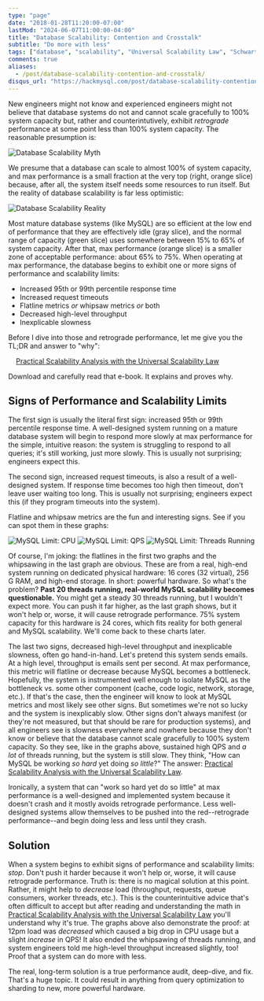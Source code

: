 ```yaml
---
type: "page"
date: "2018-01-28T11:20:00-07:00"
lastMod: "2024-06-07T11:00:00-04:00"
title: "Database Scalability: Contention and Crosstalk"
subtitle: "Do more with less"
tags: ["database", "scalability", "Universal Scalability Law", "Schwartz", "Gunther"]
comments: true
aliases:
  - /post/database-scalability-contention-and-crosstalk/
disqus_url: "https://hackmysql.com/post/database-scalability-contention-and-crosstalk/"
---
```


New engineers might not know and experienced engineers might not believe that database systems do not and cannot scale gracefully to 100% system capacity but, rather and counterintutively, exhibit _retrograde_ performance at some point less than 100% system capacity. The reasonable presumption is:

![Database Scalability Myth](/img/db-scalability-myth.svg)


We presume that a database can scale to almost 100% of system capacity, and max performance is a small fraction at the very top (right, orange slice) because, after all, the system itself needs some resources to run itself. But the reality of database scalability is far less optimistic:

![Database Scalability Reality](/img/db-scalability-reality.svg)

Most mature database systems (like MySQL) are so efficient at the low end of performance that they are effectively idle (gray slice), and the normal range of capacity (green slice) uses somewhere between 15% to 65% of system capacity. After that, max performance (orange slice) is a smaller zone of acceptable performance: about 65% to 75%. When operating at max performance, the database begins to exhibit one or more signs of performance and scalability limits:

* Increased 95th or 99th percentile response time
* Increased request timeouts
* Flatline metrics _or_ whipsaw metrics _or_ both
* Decreased high-level throughput
* Inexplicable slowness

Before I dive into those and retrograde performance, let me give you the TL;DR and answer to "why":

&nbsp;&nbsp;&nbsp;&nbsp;[Practical Scalability Analysis with the Universal Scalability Law](https://github.com/VividCortex/ebooks/blob/master/scalability.pdf)

Download and carefully read that e-book. It explains and proves why.

## Signs of Performance and Scalability Limits

The first sign is usually the literal first sign: increased 95th or 99th percentile response time. A well-designed system running on a mature database system will begin to respond more slowly at max performance for the simple, intuitive reason: the system is struggling to respond to all queries; it's still working, just more slowly. This is usually not surprising; engineers expect this.

The second sign, increased request timeouts, is also a result of a well-designed system. If response time becomes too high then timeout, don't leave user waiting too long. This is usually not surprising; engineers expect this (if they program timeouts into the system).

Flatline and whipsaw metrics are the fun and interesting signs. See if you can spot them in these graphs:

![MySQL Limit: CPU](/img/mysql-limit-cpu.png)
![MySQL Limit: QPS](/img/mysql-limit-qps.png)
![MySQL Limit: Threads Running](/img/mysql-limit-threads-running.png)

Of course, I'm joking: the flatlines in the first two graphs and the whipsawing in the last graph are obvious. These are from a real, high-end system running on dedicated physical hardware: 16 cores (32 virtual), 256 G RAM, and high-end storage. In short: powerful hardware. So what's the problem? **Past 20 threads running, real-world MySQL scalability becomes questionable.** You might get a steady 30 threads running, but I wouldn't expect more. You can push it far higher, as the last graph shows, but it won't help or, worse, it will cause retrograde performance. 75% system capacity for this hardware is 24 cores, which fits reality for both general and MySQL scalability. We'll come back to these charts later.

The last two signs, decreased high-level throughput and inexplicable slowness, often go hand-in-hand. Let's pretend this system sends emails. At a high level, throughput is emails sent per second. At max performance, this metric will flatline or decrease because MySQL becomes a bottleneck. Hopefully, the system is instrumented well enough to isolate MySQL as the bottleneck vs. some other component (cache, code logic, network, storage, etc.). If that's the case, then the engineer will know to look at MySQL metrics and most likely see other signs. But sometimes we're not so lucky and the system is inexplicably slow. Other signs don't always manifest (or they're not measured, but that should be rare for production systems), and all engineers see is slowness everywhere and nowhere because they don't know or believe that the database cannot scale gracefully to 100% system capacity. So they see, like in the graphs above, sustained high QPS and _a lot_ of threads running, but the system is still slow. They think, "How can MySQL be working _so hard_ yet doing _so little_?" The answer: [Practical Scalability Analysis with the Universal Scalability Law](https://github.com/VividCortex/ebooks/blob/master/scalability.pdf).

Ironically, a system that can "work so hard yet do so little" at max performance is a well-designed and implemented system because it doesn't crash and it mostly avoids retrograde performance. Less well-designed systems allow themselves to be pushed into the red--retrograde performance--and begin doing less and less until they crash.

## Solution

When a system begins to exhibit signs of performance and scalability limits: _stop_. Don't push it harder because it won't help or, worse, it will cause retrograde performance. Truth is: there is no magical solution at this point. Rather, it might help to _decrease_ load (throughput, requests, queue consumers, worker threads, etc.). This is the counterintuitive advice that's often difficult to accept but after reading and understanding the math in [Practical Scalability Analysis with the Universal Scalability Law](https://github.com/VividCortex/ebooks/blob/master/scalability.pdf) you'll understand why it's true. The graphs above also demonstrate the proof: at 12pm load was _decreased_ which caused a big drop in CPU usage but a slight _increase_ in QPS! It also ended the whipsawing of threads running, and system engineers told me high-level throughput increased slightly, too! Proof that a system can do more with less.

The real, long-term solution is a true performance audit, deep-dive, and fix. That's a huge topic. It could result in anything from query optimization to sharding to new, more powerful hardware.
